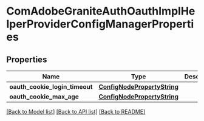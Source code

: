# ComAdobeGraniteAuthOauthImplHelperProviderConfigManagerProperties

## Properties
Name | Type | Description | Notes
------------ | ------------- | ------------- | -------------
**oauth_cookie_login_timeout** | [**ConfigNodePropertyString**](ConfigNodePropertyString.md) |  | [optional] 
**oauth_cookie_max_age** | [**ConfigNodePropertyString**](ConfigNodePropertyString.md) |  | [optional] 

[[Back to Model list]](../README.md#documentation-for-models) [[Back to API list]](../README.md#documentation-for-api-endpoints) [[Back to README]](../README.md)


